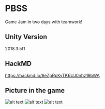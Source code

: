 # PBSS
Game Jam in two days with teamwork!

## Unity Version
2018.3.5f1

## HackMD
https://hackmd.io/8eZpRpKyTK6UJ0nhz19bWA

## Picture in the game
![alt text](https://i.imgur.com/dt90Bx8.jpg)
![alt text](https://i.imgur.com/4ekSTPH.jpg)
![alt text](https://i.imgur.com/z78P44L.jpg)
